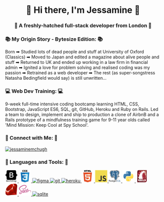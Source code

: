 <h1 align="center">👋 Hi there, I'm Jessamine 👋</h1>
<h3 align="center">🐣 A freshly-hatched full-stack developer from London 🐣</h3>

<h3 align="left">📚 My Origin Story - Bytesize Edition: 📚</h3>
<p align="left">
Born ➡ Studied lots of dead people and stuff at University of Oxford (Classics) ➡ Moved to Japan and edited a magazine about alive people and stuff ➡ Returned to UK and ended up working in a law firm in financial admin ➡ Ignited a love for problem solving and realised coding was my passion ➡ Retrained as a web developer ➡ The rest (as super-songstress Natasha Bedingfield would say) is still unwritten...
</p>

<h3 align="left">💻 Web Dev Training: 💻</h3>
<p align="left">
9-week full-time intensive coding bootcamp learning HTML, CSS, Bootstrap, JavaScript ES6, SQL, git, GitHub, Heroku and Ruby on Rails. Led a team to design, implement and ship to production a clone of AirbnB and a Rails prototype of a mindfulness training game for 9-11 year olds called 'Mind Mission: Keep Cool at Spy School'. 
</p>

<h3 align="left">🔗 Connect with Me: 🔗</h3>
<p align="left">
<a href="https://linkedin.com/in/jessaminemchugh" target="blank"><img align="center" src="https://raw.githubusercontent.com/rahuldkjain/github-profile-readme-generator/master/src/images/icons/Social/linked-in-alt.svg" alt="jessaminemchugh" height="30" width="40" /></a>
</p>

<h3 align="left">🔧 Languages and Tools: 🔧</h3>
<p align="left"> <a href="https://getbootstrap.com" target="_blank" rel="noreferrer"> <img src="https://raw.githubusercontent.com/devicons/devicon/master/icons/bootstrap/bootstrap-plain-wordmark.svg" alt="bootstrap" width="40" height="40"/> </a> <a href="https://www.w3schools.com/css/" target="_blank" rel="noreferrer"> <img src="https://raw.githubusercontent.com/devicons/devicon/master/icons/css3/css3-original-wordmark.svg" alt="css3" width="40" height="40"/> </a> <a href="https://www.figma.com/" target="_blank" rel="noreferrer"> <img src="https://www.vectorlogo.zone/logos/figma/figma-icon.svg" alt="figma" width="40" height="40"/> </a> <a href="https://git-scm.com/" target="_blank" rel="noreferrer"> <img src="https://www.vectorlogo.zone/logos/git-scm/git-scm-icon.svg" alt="git" width="40" height="40"/> </a> <a href="https://heroku.com" target="_blank" rel="noreferrer"> <img src="https://www.vectorlogo.zone/logos/heroku/heroku-icon.svg" alt="heroku" width="40" height="40"/> </a> <a href="https://www.w3.org/html/" target="_blank" rel="noreferrer"> <img src="https://raw.githubusercontent.com/devicons/devicon/master/icons/html5/html5-original-wordmark.svg" alt="html5" width="40" height="40"/> </a> <a href="https://developer.mozilla.org/en-US/docs/Web/JavaScript" target="_blank" rel="noreferrer"> <img src="https://raw.githubusercontent.com/devicons/devicon/master/icons/javascript/javascript-original.svg" alt="javascript" width="40" height="40"/> </a> <a href="https://www.postgresql.org" target="_blank" rel="noreferrer"> <img src="https://raw.githubusercontent.com/devicons/devicon/master/icons/postgresql/postgresql-original-wordmark.svg" alt="postgresql" width="40" height="40"/> </a> <a href="https://www.python.org" target="_blank" rel="noreferrer"> <img src="https://raw.githubusercontent.com/devicons/devicon/master/icons/python/python-original.svg" alt="python" width="40" height="40"/> </a> <a href="https://rubyonrails.org" target="_blank" rel="noreferrer"> <img src="https://raw.githubusercontent.com/devicons/devicon/master/icons/rails/rails-original-wordmark.svg" alt="rails" width="40" height="40"/> </a> <a href="https://www.ruby-lang.org/en/" target="_blank" rel="noreferrer"> <img src="https://raw.githubusercontent.com/devicons/devicon/master/icons/ruby/ruby-original.svg" alt="ruby" width="40" height="40"/> </a> <a href="https://sass-lang.com" target="_blank" rel="noreferrer"> <img src="https://raw.githubusercontent.com/devicons/devicon/master/icons/sass/sass-original.svg" alt="sass" width="40" height="40"/> </a> <a href="https://www.sqlite.org/" target="_blank" rel="noreferrer"> <img src="https://www.vectorlogo.zone/logos/sqlite/sqlite-icon.svg" alt="sqlite" width="40" height="40"/> </a> </p>

